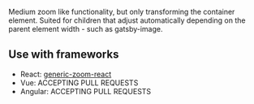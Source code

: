 Medium zoom like functionality, but only transforming the container element. Suited for children that adjust automatically depending on the parent element width - such as gatsby-image.

## Use with frameworks

- React: [generic-zoom-react](https://github.com/jsparvath/generic-zoom-react)
- Vue: ACCEPTING PULL REQUESTS
- Angular: ACCEPTING PULL REQUESTS
